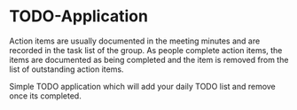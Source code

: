 # TODO-Application
Action items are usually documented in the meeting minutes and are recorded in the task list of the group. As people complete action items, the items are documented as being completed and the item is removed from the list of outstanding action items.

Simple TODO application which will add your daily TODO list and remove once its completed.
